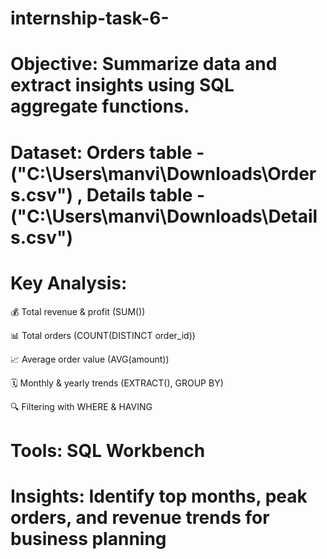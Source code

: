 # internship-task-6-

# Objective: Summarize data and extract insights using SQL aggregate functions.

# Dataset: Orders table - ("C:\Users\manvi\Downloads\Orders.csv") , Details table - ("C:\Users\manvi\Downloads\Details.csv")
          

# Key Analysis:

💰 Total revenue & profit (SUM())

📊 Total orders (COUNT(DISTINCT order_id))

📈 Average order value (AVG(amount))

🗓 Monthly & yearly trends (EXTRACT(), GROUP BY)

🔍 Filtering with WHERE & HAVING

# Tools: SQL Workbench

# Insights: Identify top months, peak orders, and revenue trends for business planning
